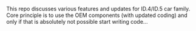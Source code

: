 This repo discusses various features and updates for ID.4/ID.5 car family. Core principle is to use the OEM components (with updated coding) and only if that is absolutely not possible start writing code...
